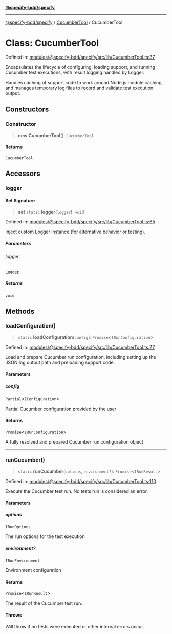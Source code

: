 [**@specify-bdd/specify**](../../README.md)

***

[@specify-bdd/specify](../../modules.md) / [CucumberTool](../README.md) / CucumberTool

# Class: CucumberTool

Defined in: [modules/@specify-bdd/specify/src/lib/CucumberTool.ts:37](https://github.com/specify-bdd/specify-core/blob/c3c8ea2d9aaff082b901a629fe828faeb8afe9a8/modules/@specify-bdd/specify/src/lib/CucumberTool.ts#L37)

Encapsulates the lifecycle of configuring, loading support, and running
Cucumber test executions, with result logging handled by Logger.

Handles caching of support code to work around Node.js module caching,
and manages temporary log files to record and validate test execution output.

## Constructors

### Constructor

> **new CucumberTool**(): `CucumberTool`

#### Returns

`CucumberTool`

## Accessors

### logger

#### Set Signature

> **set** `static` **logger**(`logger`): `void`

Defined in: [modules/@specify-bdd/specify/src/lib/CucumberTool.ts:65](https://github.com/specify-bdd/specify-core/blob/c3c8ea2d9aaff082b901a629fe828faeb8afe9a8/modules/@specify-bdd/specify/src/lib/CucumberTool.ts#L65)

Inject custom Logger instance (for alternative behavior or testing).

##### Parameters

###### logger

[`Logger`](../../Logger/classes/Logger.md)

##### Returns

`void`

## Methods

### loadConfiguration()

> `static` **loadConfiguration**(`config`): `Promise`\<`IRunConfiguration`\>

Defined in: [modules/@specify-bdd/specify/src/lib/CucumberTool.ts:77](https://github.com/specify-bdd/specify-core/blob/c3c8ea2d9aaff082b901a629fe828faeb8afe9a8/modules/@specify-bdd/specify/src/lib/CucumberTool.ts#L77)

Load and prepare Cucumber run configuration, including setting up
the JSON log output path and preloading support code.

#### Parameters

##### config

`Partial`\<`IConfiguration`\>

Partial Cucumber configuration provided by the user

#### Returns

`Promise`\<`IRunConfiguration`\>

A fully resolved and prepared Cucumber run configuration object

***

### runCucumber()

> `static` **runCucumber**(`options`, `environment?`): `Promise`\<`IRunResult`\>

Defined in: [modules/@specify-bdd/specify/src/lib/CucumberTool.ts:110](https://github.com/specify-bdd/specify-core/blob/c3c8ea2d9aaff082b901a629fe828faeb8afe9a8/modules/@specify-bdd/specify/src/lib/CucumberTool.ts#L110)

Execute the Cucumber test run. No tests run is considered an error.

#### Parameters

##### options

`IRunOptions`

The run options for the test execution

##### environment?

`IRunEnvironment`

Environment configuration

#### Returns

`Promise`\<`IRunResult`\>

The result of the Cucumber test run.

#### Throws

Will throw if no tests were executed or other internal errors occur.
